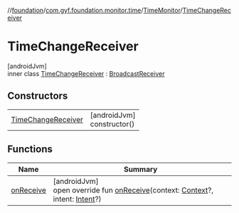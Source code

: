 //[foundation](../../../../index.md)/[com.gyf.foundation.monitor.time](../../index.md)/[TimeMonitor](../index.md)/[TimeChangeReceiver](index.md)

# TimeChangeReceiver

[androidJvm]\
inner class [TimeChangeReceiver](index.md) : [BroadcastReceiver](https://developer.android.com/reference/kotlin/android/content/BroadcastReceiver.html)

## Constructors

| | |
|---|---|
| [TimeChangeReceiver](-time-change-receiver.md) | [androidJvm]<br>constructor() |

## Functions

| Name | Summary |
|---|---|
| [onReceive](on-receive.md) | [androidJvm]<br>open override fun [onReceive](on-receive.md)(context: [Context](https://developer.android.com/reference/kotlin/android/content/Context.html)?, intent: [Intent](https://developer.android.com/reference/kotlin/android/content/Intent.html)?) |